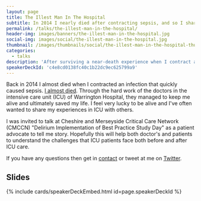 ```yaml
---
layout: page
title: The Illest Man In The Hospital
subtitle: In 2014 I nearly died after contracting sepsis, and so I shared my near-death experience with a group of intensive care doctors and nurses
permalink: /talks/the-illest-man-in-the-hospital/
header-img: images/banners/the-illest-man-in-the-hospital.jpg
social-img: images/social/the-illest-man-in-the-hospital.jpg
thumbnail: /images/thumbnails/social/the-illest-man-in-the-hospital-thumb.jpg
categories:
  - talks
description: 'After surviving a near-death experience when I contract an infection which caused sepsis, I wanted to share my story in order to help others. In this talk I share my experiences of 45 days in intensive care.'
speakerDeckId: 'c4e8cd0138fc40c1b22dc9ec625799a9'
---
```


Back in 2014 I almost died when I contracted an infection that quickly caused sepsis. [I almost died](/how-i-almost-died). Through the hard work of the doctors in the intensive care unit (ICU) of Warrington Hospital, they managed to keep me alive and ultimately saved my life. I feel very lucky to be alive and I've often wanted to share my experiences in ICU with others.

I was invited to talk at Cheshire and Merseyside Critical Care Network (CMCCN) "Delirium Implementation of Best Practice Study Day" as a patient advocate to tell me story. Hopefully this will help both doctor's and patients to understand the challenges that ICU patients face both before and after ICU care.

If you have any questions then get in [contact](/contact) or tweet at me on [Twitter](https://twitter.com/marclittlemore).

## Slides

{% include cards/speakerDeckEmbed.html id=page.speakerDeckId %}
